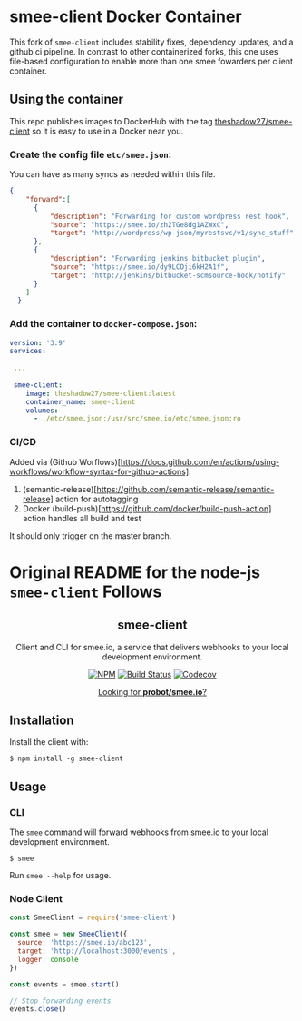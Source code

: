 # smee-client Docker Container

This fork of `smee-client` includes stability fixes, dependency updates, and a github ci pipeline. 
In contrast to other containerized forks, this one uses file-based configuration to enable more 
than one smee fowarders per client container. 

## Using the container

This repo publishes images to DockerHub with the tag [theshadow27/smee-client](https://hub.docker.com/repository/docker/theshadow27/smee-client/general)
so it is easy to use in a Docker near you. 


### Create the config file `etc/smee.json`:

You can have as many syncs as needed within this file.

``` json
{
    "forward":[
      {
          "description": "Forwarding for custom wordpress rest hook",
          "source": "https://smee.io/zh2TGe8dg1AZWxC",
          "target": "http://wordpress/wp-json/myrestsvc/v1/sync_stuff"
      },
      {
          "description": "Forwarding jenkins bitbucket plugin",
          "source": "https://smee.io/dy9LCOji6kH2A1f",
          "target": "http://jenkins/bitbucket-scmsource-hook/notify"
      }
    ]
  }
```

### Add the container to `docker-compose.json`:

``` yaml
version: '3.9'
services:
 
 ... 
 
 smee-client:
    image: theshadow27/smee-client:latest
    container_name: smee-client
    volumes:
      - ./etc/smee.json:/usr/src/smee.io/etc/smee.json:ro
```

### CI/CD

Added via (Github Worflows)[https://docs.github.com/en/actions/using-workflows/workflow-syntax-for-github-actions]:

1. (semantic-release)[https://github.com/semantic-release/semantic-release] action for autotagging
2. Docker (build-push)[https://github.com/docker/build-push-action] action handles all build and test

It should only trigger on the master branch. 

# Original README for the node-js `smee-client` Follows

<h2 align="center">smee-client</h2>
<p align="center">Client and CLI for smee.io, a service that delivers webhooks to your local development environment.</p>
<p align="center"><a href="https://npmjs.com/package/smee-client"><img src="https://img.shields.io/npm/v/smee-client/latest.svg" alt="NPM"></a> <a href="https://travis-ci.com/probot/smee-client"><img src="https://badgen.now.sh/travis/probot/smee-client" alt="Build Status"></a> <a href="https://codecov.io/gh/probot/smee-client/"><img src="https://badgen.now.sh/codecov/c/github/probot/smee-client" alt="Codecov"></a></p>

<p align="center"><a href="https://github.com/probot/smee.io">Looking for <strong>probot/smee.io</strong>?</a></p>

## Installation

Install the client with:

```
$ npm install -g smee-client
```

## Usage

### CLI

The `smee` command will forward webhooks from smee.io to your local development environment.

```
$ smee
```

Run `smee --help` for usage.

### Node Client

```js
const SmeeClient = require('smee-client')

const smee = new SmeeClient({
  source: 'https://smee.io/abc123',
  target: 'http://localhost:3000/events',
  logger: console
})

const events = smee.start()

// Stop forwarding events
events.close()
```
